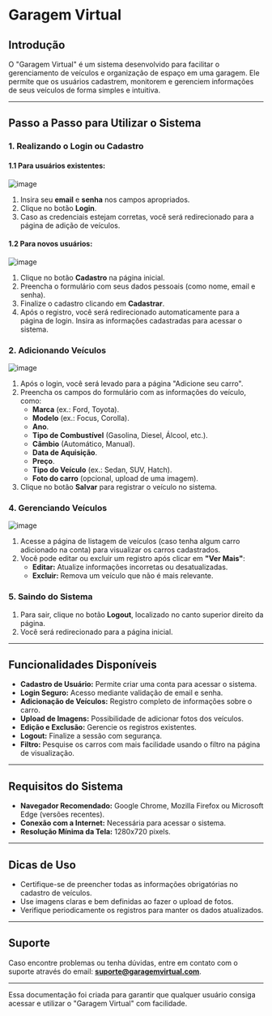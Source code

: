 # **Garagem Virtual**

## **Introdução**

O "Garagem Virtual" é um sistema desenvolvido para facilitar o gerenciamento de veículos e organização de espaço em uma garagem. Ele permite que os usuários cadastrem, monitorem e gerenciem informações de seus veículos de forma simples e intuitiva.

---

## **Passo a Passo para Utilizar o Sistema**

### **1. Realizando o Login ou Cadastro**

#### **1.1 Para usuários existentes:**

![image](https://github.com/user-attachments/assets/b90d258c-ed86-4111-bf52-7ac8af21ad0f)

1. Insira seu **email** e **senha** nos campos apropriados.
2. Clique no botão **Login**.
3. Caso as credenciais estejam corretas, você será redirecionado para a página de adição de veículos.




#### **1.2 Para novos usuários:**

![image](https://github.com/user-attachments/assets/052777b3-f9a2-44ab-892e-198a38eb2e89)

1. Clique no botão **Cadastro** na página inicial.
2. Preencha o formulário com seus dados pessoais (como nome, email e senha).
3. Finalize o cadastro clicando em **Cadastrar**.
4. Após o registro, você será redirecionado automaticamente para a página de login. Insira as informações cadastradas para acessar o sistema.

### **2. Adicionando Veículos**

![image](https://github.com/user-attachments/assets/959e08b1-f16b-4dd1-9660-9f24cff46d78)

1. Após o login, você será levado para a página "Adicione seu carro".
2. Preencha os campos do formulário com as informações do veículo, como:
   - **Marca** (ex.: Ford, Toyota).
   - **Modelo** (ex.: Focus, Corolla).
   - **Ano**.
   - **Tipo de Combustível** (Gasolina, Diesel, Álcool, etc.).
   - **Câmbio** (Automático, Manual).
   - **Data de Aquisição**.
   - **Preço**.
   - **Tipo do Veículo** (ex.: Sedan, SUV, Hatch).
   - **Foto do carro** (opcional, upload de uma imagem).
2. Clique no botão **Salvar** para registrar o veículo no sistema.

### **4. Gerenciando Veículos**

![image](https://github.com/user-attachments/assets/dcc61f41-5b5e-46f5-abaf-5f5c28e11e7e)

1. Acesse a página de listagem de veículos (caso tenha algum carro adicionado na conta) para visualizar os carros cadastrados.
2. Você pode editar ou excluir um registro após clicar em **"Ver Mais"**:
   - **Editar:** Atualize informações incorretas ou desatualizadas.
   - **Excluir:** Remova um veículo que não é mais relevante.

### **5. Saindo do Sistema**

1. Para sair, clique no botão **Logout**, localizado no canto superior direito da página.
2. Você será redirecionado para a página inicial.

---

## **Funcionalidades Disponíveis**

- **Cadastro de Usuário:** Permite criar uma conta para acessar o sistema.
- **Login Seguro:** Acesso mediante validação de email e senha.
- **Adicionação de Veículos:** Registro completo de informações sobre o carro.
- **Upload de Imagens:** Possibilidade de adicionar fotos dos veículos.
- **Edição e Exclusão:** Gerencie os registros existentes.
- **Logout:** Finalize a sessão com segurança.
-  **Filtro:** Pesquise os carros com mais facilidade usando o filtro na página de visualização.

---

## **Requisitos do Sistema**

- **Navegador Recomendado:** Google Chrome, Mozilla Firefox ou Microsoft Edge (versões recentes).
- **Conexão com a Internet:** Necessária para acessar o sistema.
- **Resolução Mínima da Tela:** 1280x720 pixels.

---

## **Dicas de Uso**

- Certifique-se de preencher todas as informações obrigatórias no cadastro de veículos.
- Use imagens claras e bem definidas ao fazer o upload de fotos.
- Verifique periodicamente os registros para manter os dados atualizados.

---

## **Suporte**

Caso encontre problemas ou tenha dúvidas, entre em contato com o suporte através do email: **[suporte@garagemvirtual.com](mailto:suporte@garagemvirtual.com)**.

---

Essa documentação foi criada para garantir que qualquer usuário consiga acessar e utilizar o "Garagem Virtual" com facilidade.
